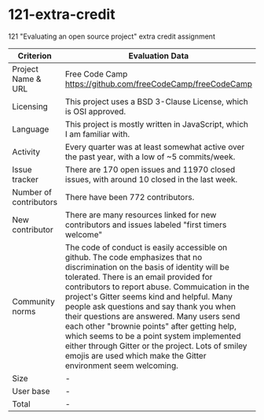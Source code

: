 # 121-extra-credit
121 "Evaluating an open source project" extra credit assignment

| Criterion  | Evaluation Data | Score |
| ------------- | ------------- | --------|
| Project Name & URL | Free Code Camp https://github.com/freeCodeCamp/freeCodeCamp | - |
| Licensing | This project uses a BSD 3-Clause License, which is OSI approved. | 2 |
| Language | This project is mostly written in JavaScript, which I am familiar with. | 2 |
| Activity | Every quarter was at least somewhat active over the past year, with a low of ~5 commits/week. | 2 |
| Issue tracker | There are 170 open issues and 11970 closed issues, with around 10 closed in the last week. | 2 |
| Number of contributors | There have been 772 contributors. | 2 |
| New contributor | There are many resources linked for new contributors and issues labeled "first timers welcome" | 2 |
|Community norms | The code of conduct is easily accessible on github. The code emphasizes that no discrimination on the basis of identity will be tolerated. There is an email provided for contributors to report abuse. Commuication in the project's Gitter seems kind and helpful. Many people ask questions and say thank you when their questions are answered. Many users send each other "brownie points" after getting help, which seems to be a point system implemented either through Gitter or the project. Lots of smiley emojis are used which make the Gitter environment seem welcoming. | 2 |
|Size | - | - |
|User base | - | - |
|Total | - | - |
